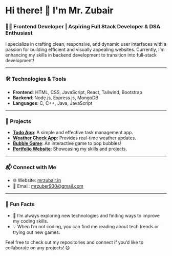 # Hi there! 👋 I'm Mr. Zubair

### 👨‍💻 Frontend Developer | Aspiring Full Stack Developer & DSA Enthusiast

I specialize in crafting clean, responsive, and dynamic user interfaces with a passion for building efficient and visually appealing websites. Currently, I’m enhancing my skills in backend development to transition into full-stack development!

---

### 🛠️ Technologies & Tools
- **Frontend**: HTML, CSS, JavaScript, React, Tailwind, Bootstrap
- **Backend**: Node.js, Express.js, MongoDB
- **Languages**: C, C++, Java, JavaScript

---

### 🌟 Projects
- **[Todo App](https://github.com/mrzubairdotin/vanilla-html-css-javascript-projects/tree/main/Todo%20List%20Application)**: A simple and effective task management app.
- **[Weather Check App](https://github.com/username/weather-app)**: Provides real-time weather updates.
- **[Bubble Game](https://github.com/username/bubble-game)**: An interactive game to pop bubbles!
- **[Portfolio Website](https://github.com/username/portfolio)**: Showcasing my skills and projects.

---

### 📬 Connect with Me
- 🌐 Website: [mrzubair.in](http://mrzubair.in)
- 📧 Email: [mrzuber930@gmail.com](mailto:mrzuber930@gmail.com)

---

### 🌱 Fun Facts
- 🚀 I’m always exploring new technologies and finding ways to improve my coding skills.
- 💡 When I’m not coding, you can find me reading about tech trends or trying out new games.

Feel free to check out my repositories and connect if you’d like to collaborate on any projects! 😄

